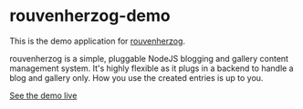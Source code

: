 # rouvenherzog-demo

This is the demo application for [rouvenherzog](https://github.com/rouvenherzog/rouvenherzog).

rouvenherzog is a simple, pluggable NodeJS blogging and gallery content management system.
It's highly flexible as it plugs in a backend to handle a blog and gallery only.
How you use the created entries is up to you.

[See the demo live](http://demo.rouvenherzog.me)
